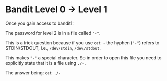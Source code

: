 # Bandit Level 0 → Level 1

Once you gain access to bandit1:

The password for level 2 is in a file called `"-"`.

This is a trick question because if you use `cat -` the hyphen (`"-"`) refers to STDIN/STDOUT, i.e., `/dev/stdin`, `/dev/stdout`.

This makes `"-"` a special character. So in order to open this file you need to explicitly state that it is a file using `./-`.

The answer being: `cat ./-`
